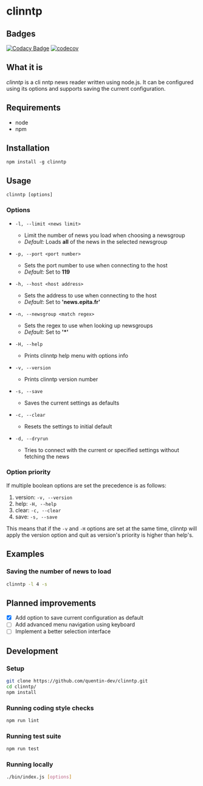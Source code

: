 # clinntp

## Badges

[![Codacy Badge](https://api.codacy.com/project/badge/Grade/a97b217d935d488a9fbf346afd2ceece)](https://www.codacy.com/manual/quentin-dev/clinntp?utm_source=github.com&amp;utm_medium=referral&amp;utm_content=quentin-dev/clinntp&amp;utm_campaign=Badge_Grade) [![codecov](https://codecov.io/gh/quentin-dev/clinntp/branch/master/graph/badge.svg)](https://codecov.io/gh/quentin-dev/clinntp)

## What it is

*clinntp* is a cli nntp news reader written using node.js. It can be configured
using its options and supports saving the current configuration.

## Requirements
* node
* npm

## Installation
`npm install -g clinntp`

## Usage
`clinntp [options]`

### Options
* `-l, --limit <news limit>`
  * Limit the number of news you load when choosing a newsgroup
  * *Default:* Loads **all** of the news in the selected newsgroup

* `-p, --port <port number>`
  * Sets the port number to use when connecting to the host
  * *Default:* Set to **119**

* `-h, --host <host address>`
  * Sets the address to use when connecting to the host
  * *Default*: Set to **'news.epita.fr'**

* `-n, --newsgroup <match regex>`
  * Sets the regex to use when looking up newsgroups
  * *Default:* Set to **'*'**

* `-H, --help`
  * Prints clinntp help menu with options info

* `-v, --version`
  * Prints clinntp version number

* `-s, --save`
  * Saves the current settings as defaults

* `-c, --clear`
  * Resets the settings to initial default

* `-d, --dryrun`
  * Tries to connect with the current or specified settings without fetching the news

### Option priority
If multiple boolean options are set the precedence is as follows:

1) version: `-v, --version`
2) help: `-H, --help`
3) clear: `-c, --clear`
4) save: `-s, --save`

This means that if the `-v` and `-H` options are set at the same time, clinntp will apply the version option and quit as version's priority is higher than help's.

## Examples

### Saving the number of news to load
```bash
clinntp -l 4 -s
```

## Planned improvements

* [X] Add option to save current configuration as default
* [ ] Add advanced menu navigation using keyboard
* [ ] Implement a better selection interface

## Development

### Setup

```bash
git clone https://github.com/quentin-dev/clinntp.git
cd clinntp/
npm install
```

### Running coding style checks
```bash
npm run lint
```

### Running test suite
```bash
npm run test
```

### Running locally
```bash
./bin/index.js [options]
```